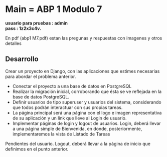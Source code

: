<h1>Main = ABP 1 Modulo 7</h1>

<b>usuario para pruebas : admin <br/>
pass : 1z2x3c4v.</b>

En pdf (abp1 M7.pdf) estan las pregunas y respuestas con imagenes y otros detalles 

<h2>Desarrollo</h2>

Crear un proyecto en Django, con las aplicaciones que estimes necesarias para abordar el
problema anterior.
- Conectar el proyecto a una base de datos en PostgreSQL
- Realizar la migración inicial, corroborando que ésta se ve reflejada en la base de datos
PostgreSQL.
- Definir usuarios de tipo superuser y usuarios del sistema, considerando que todos podrán
interactuar con sus propias tareas.
- La página principal será una página con el logo e imagen representativa de su aplicación y un link
que lleve al Login de usuario.
- Implementar páginas de login y logout de usuarios. Login, deberá llevar a una página simple de
Bienvenida, en donde, posteriormente, implementaremos la vista de Listado de Tareas

Pendientes del usuario. Logout, deberá llevar a la página de inicio que definimos en el punto
anterior.

